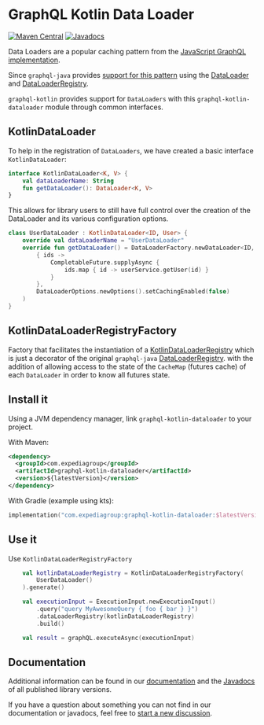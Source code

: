 # GraphQL Kotlin Data Loader
[![Maven Central](https://img.shields.io/maven-central/v/com.expediagroup/graphql-kotlin-dataloader.svg?label=Maven%20Central)](https://central.sonatype.com/search?namespace=com.expediagroup&q=name%3Agraphql-kotlin-dataloader)
[![Javadocs](https://img.shields.io/maven-central/v/com.expediagroup/graphql-kotlin-dataloader.svg?label=javadoc&colorB=brightgreen)](https://www.javadoc.io/doc/com.expediagroup/graphql-kotlin-dataloader)

Data Loaders are a popular caching pattern from the [JavaScript GraphQL implementation](https://github.com/graphql/dataloader).

Since `graphql-java` provides [support for this pattern](https://www.graphql-java.com/documentation/batching/)
using the [DataLoader](https://github.com/graphql-java/java-dataloader/blob/master/src/main/java/org/dataloader/DataLoader.java)
and [DataLoaderRegistry](https://github.com/graphql-java/java-dataloader/blob/master/src/main/java/org/dataloader/DataLoaderRegistry.java).

`graphql-kotlin` provides support for `DataLoaders` with this `graphql-kotlin-dataloader` module through common interfaces.


## KotlinDataLoader

To help in the registration of  `DataLoaders`, we have created a basic interface `KotlinDataLoader`:

```kotlin
interface KotlinDataLoader<K, V> {
    val dataLoaderName: String
    fun getDataLoader(): DataLoader<K, V>
}
```

This allows for library users to still have full control over the creation of the DataLoader
and its various configuration options.

```kotlin
class UserDataLoader : KotlinDataLoader<ID, User> {
    override val dataLoaderName = "UserDataLoader"
    override fun getDataLoader() = DataLoaderFactory.newDataLoader<ID, User>(
        { ids ->
            CompletableFuture.supplyAsync {
                ids.map { id -> userService.getUser(id) }
            }
        },
        DataLoaderOptions.newOptions().setCachingEnabled(false)
    )
}
```

## KotlinDataLoaderRegistryFactory

Factory that facilitates the instantiation of a [KotlinDataLoaderRegistry](src/main/kotlin/com/expediagroup/graphql/dataloader/KotlinDataLoaderRegistry.kt) which is just
a decorator of the original `graphql-java` [DataLoaderRegistry](https://github.com/graphql-java/java-dataloader/blob/master/src/main/java/org/dataloader/DataLoaderRegistry.java).
with the addition of allowing access to the state of the `CacheMap` (futures cache) of each `DataLoader` in order to know
all futures state.

## Install it

Using a JVM dependency manager, link `graphql-kotlin-dataloader` to your project.

With Maven:

```xml
<dependency>
  <groupId>com.expediagroup</groupId>
  <artifactId>graphql-kotlin-dataloader</artifactId>
  <version>${latestVersion}</version>
</dependency>
```

With Gradle (example using kts):

```kotlin
implementation("com.expediagroup:graphql-kotlin-dataloader:$latestVersion")
```

## Use it

Use `KotlinDataLoaderRegistryFactory`

```kotlin
    val kotlinDataLoaderRegistry = KotlinDataLoaderRegistryFactory(
        UserDataLoader()
    ).generate()

    val executionInput = ExecutionInput.newExecutionInput()
        .query("query MyAwesomeQuery { foo { bar } }")
        .dataLoaderRegistry(kotlinDataLoaderRegistry)
        .build()

    val result = graphQL.executeAsync(executionInput)
```

## Documentation

Additional information can be found in our [documentation](https://opensource.expediagroup.com/graphql-kotlin/docs/server/data-loader/)
and the [Javadocs](https://www.javadoc.io/doc/com.expediagroup/graphql-kotlin-data-loader) of all published library versions.

If you have a question about something you can not find in our documentation or javadocs, feel free to [start a new discussion](https://github.com/ExpediaGroup/graphql-kotlin/discussions).
